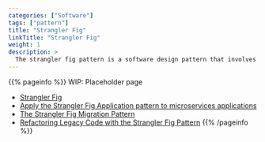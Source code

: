 ```yaml
---
categories: ["Software"]
tags: ["pattern"]
title: "Strangler Fig"
linkTitle: "Strangler Fig"
weight: 1
description: >
  The strangler fig pattern is a software design pattern that involves gradually replacing parts of a legacy system with a new system by wrapping the legacy system with a new interface and redirecting traffic to the new system over time, allowing the legacy system to be replaced without disrupting the existing system.
---
```


{{% pageinfo %}}
WIP: Placeholder page

* [Strangler Fig](https://learn.microsoft.com/en-us/azure/architecture/patterns/strangler-fig)
* [Apply the Strangler Fig Application pattern to microservices applications](https://developer.ibm.com/articles/cl-strangler-application-pattern-microservices-apps-trs/)
* [The Strangler Fig Migration Pattern](https://dianadarie.medium.com/the-strangler-fig-migration-pattern-2e20a7350511)
* [Refactoring Legacy Code with the Strangler Fig Pattern](https://shopify.engineering/refactoring-legacy-code-strangler-fig-pattern)
{{% /pageinfo %}}

